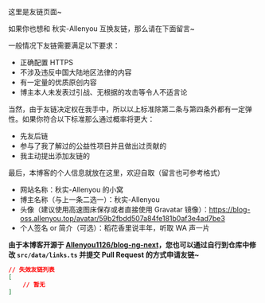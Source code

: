 这里是友链页面~

如果你也想和 秋实-Allenyou 互换友链，那么请在下面留言~

一般情况下友链需要满足以下要求：

- 正确配置 HTTPS
- 不涉及违反中国大陆地区法律的内容
- 有一定量的优质原创内容
- 博主本人未发表过引战、无根据的攻击等令人不适言论

当然，由于友链决定权在我手中，所以以上标准除第二条与第四条外都有一定弹性。如果你符合以下标准那么通过概率将更大：

- 先友后链
- 参与了我了解过的公益性项目并且做出过贡献的
- 我主动提出添加友链的

最后，本博客的个人信息就放在这里，欢迎自取（留言也可参考格式）

- 网站名称：秋实-Allenyou 的小窝
- 博主名称（与上一条二选一）：秋实-Allenyou
- 头像（建议使用高速图床保存或者直接使用 Gravatar 镜像）：https://blog-oss.allenyou.top/avatar/59b2fbdd507a84fe181b0af3e4ad7be3
- 个人签名 or 简介（可选）：稻花香里说丰年，听取 WA 声一片

**由于本博客开源于 [Allenyou1126/blog-ng-next](https://github.com/Allenyou1126/blog-ng-next)，您也可以通过自行到仓库中修改 `src/data/links.ts` 并提交 Pull Request 的方式申请友链~**

```json
// 失效友链列表
[
	// 暂无
]
```
